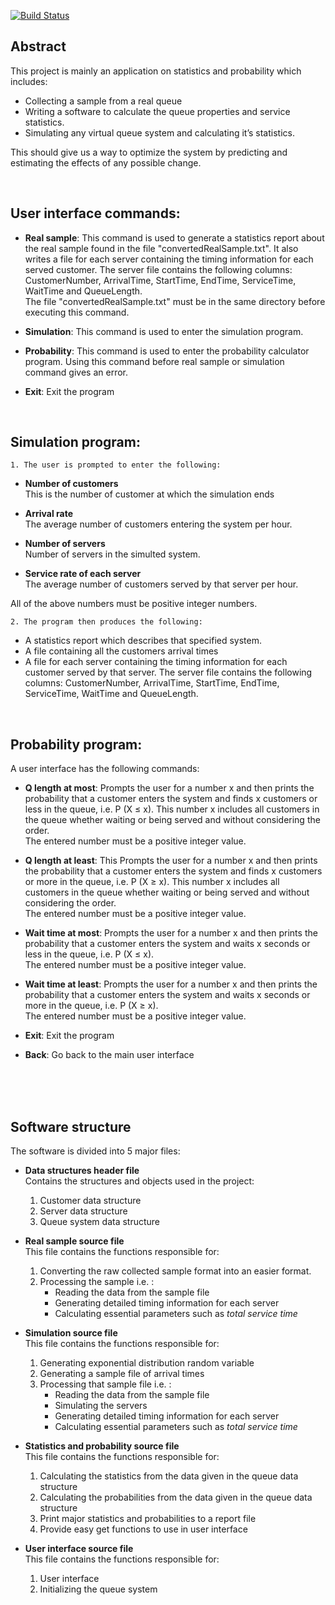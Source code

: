 
[![Build Status](https://travis-ci.com/diaa3007/QueueSystemSimulation.svg?branch=master)](https://travis-ci.com/diaa3007/QueueSystemSimulation/)

## **Abstract**

 This project is mainly an application on statistics and probability which includes:
- Collecting a sample from a real queue
- Writing a software to calculate the queue properties and service statistics.
- Simulating any virtual queue system and calculating it’s statistics. 

 This should give us a way to optimize the system by predicting and estimating the effects of any possible change.  
 
&nbsp;
&nbsp;
&nbsp;
&nbsp;  


## **User interface commands:**

- **Real sample**:
 This command is used to generate a statistics report about the real sample found in the file &quot;convertedRealSample.txt&quot;. It also writes a file for each server containing the timing information for each served customer.
 The server file contains the following columns: CustomerNumber, ArrivalTime, StartTime, EndTime, ServiceTime, WaitTime and QueueLength.   
 The file &quot;convertedRealSample.txt&quot; must be in the same directory before executing this command.

- **Simulation**:
This command is used to enter the simulation program.

- **Probability**:
This command is used to enter the probability calculator program.
Using this command before real sample or simulation command gives an error.

- **Exit**:
Exit the program

&nbsp;

## **Simulation program:**

    1. The user is prompted to enter the following:

- **Number of customers**  
This is the number of customer at which the simulation ends

- **Arrival rate**  
The average number of customers entering the system per hour.

- **Number of servers**  
Number of servers in the simulted system.

- **Service rate of each server**  
The average number of customers served by that server per hour.
&nbsp;

All of the above numbers must be positive integer numbers.


    2. The program then produces the following:

- A statistics report which describes that specified system.
- A file containing all the customers arrival times
- A file for each server containing the timing information for each customer served by that server.
 The server file contains the following columns: CustomerNumber, ArrivalTime, StartTime, EndTime, ServiceTime, WaitTime and QueueLength.

&nbsp;
&nbsp;

## **Probability program**:  
 A user interface has the following commands:   
- **Q length at most**:
Prompts the user for a number x and then prints the probability that a customer enters the system and finds x customers or less in the queue, i.e. P (X ≤ x).
This number x includes all customers in the queue whether waiting or being served and without considering the order.  
The entered number must be a positive integer value.

- **Q length at least**:
This Prompts the user for a number x and then prints the probability that a customer enters the system and finds x customers or more in the queue, i.e. P (X ≥ x).
This number x includes all customers in the queue whether waiting or being served and without considering the order.  
 The entered number must be a positive integer value.

- **Wait time at most**:
Prompts the user for a number x and then prints the probability that a customer enters the system and waits x seconds or less in the queue, i.e. P (X ≤ x).  
The entered number must be a positive integer value.

- **Wait time at least**:
Prompts the user for a number x and then prints the probability that a customer enters the system and waits x seconds or more in the queue, i.e. P (X ≥ x).  
The entered number must be a positive integer value.

- **Exit**:
Exit the program

- **Back**:
Go back to the main user interface

&nbsp;  
&nbsp;  
&nbsp;  

## **Software structure**  

The software is divided into 5 major files:  

- **Data structures header file**  
     Contains the structures and objects used in the project:
	1. Customer data structure
	2. Server data structure
	3. Queue system data structure  


- **Real sample source file**  
This file contains the functions responsible for:  

	1. Converting the raw collected sample format into an easier format.
	2. Processing the sample i.e. :  
		- Reading the data from the sample file
		- Generating detailed timing information for each server
		- Calculating essential parameters such as _total service time_
  
- **Simulation source file**  
	 This file contains the functions responsible for:  
	1. Generating exponential distribution random variable
	2. Generating a sample file of arrival times
	3. Processing that sample file i.e. :
		- Reading the data from the sample file
		- Simulating the servers
		- Generating detailed timing information for each server
		- Calculating essential parameters such as _total service time_  

- **Statistics and probability source file**   
	 This file contains the functions responsible for:  
	1. Calculating the statistics from the data given in the queue data structure
	2. Calculating the probabilities from the data given in the queue data structure
	3. Print major statistics and probabilities to a report file
	4. Provide easy get functions to use in user interface  

- **User interface source file**   
	 This file contains the functions responsible for:  
	1. User interface
	2. Initializing the queue system
